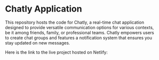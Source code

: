 # Chatly Application

This repository hosts the code for Chatly, a real-time chat application designed to provide versatile communication options for various contexts, be it among friends, family, or professional teams. Chatly empowers users to create chat groups and features a notification system that ensures you stay updated on new messages.


Here is the link to the live project hosted on Netlify:  


